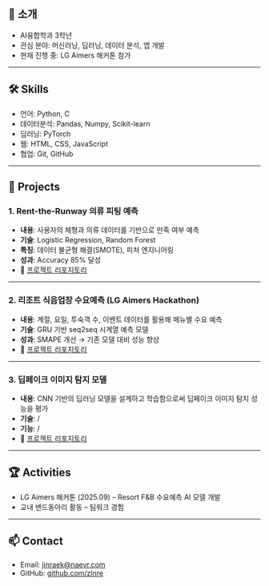 ## 👋 소개
- AI융합학과 3학년
- 관심 분야: 머신러닝, 딥러닝, 데이터 분석, 앱 개발
- 현재 진행 중: LG Aimers 해커톤 참가

---

## 🛠️ Skills
- 언어: Python, C
- 데이터분석: Pandas, Numpy, Scikit-learn
- 딥러닝: PyTorch
- 웹: HTML, CSS, JavaScript
- 협업: Git, GitHub

---


## 📂 Projects
### 1. Rent-the-Runway 의류 피팅 예측
- **내용**: 사용자의 체형과 의류 데이터를 기반으로 만족 여부 예측  
- **기술**: Logistic Regression, Random Forest  
- **특징**: 데이터 불균형 해결(SMOTE), 피처 엔지니어링  
- **성과**: Accuracy 85% 달성  
- 🔗 [프로젝트 리포지토리](https://github.com/본인아이디/rtr-fit-prediction)  

---

### 2. 리조트 식음업장 수요예측 (LG Aimers Hackathon)
- **내용**: 계절, 요일, 투숙객 수, 이벤트 데이터를 활용해 메뉴별 수요 예측  
- **기술**: GRU 기반 seq2seq 시계열 예측 모델  
- **성과**: SMAPE 개선 → 기존 모델 대비 성능 향상  
- 🔗 [프로젝트 리포지토리](https://github.com/본인아이디/lg-aimers-demand-forecasting)  

---

### 3. 딥페이크 이미지 탐지 모델
- **내용**: CNN 기반의 딥러닝 모델을 설계하고 학습함으로써 딥페이크 이미지 탐지 성능을 평가
- **기술**: /
- **기능**: /  
- 🔗 [프로젝트 리포지토리](https://github.com/본인아이디/friend-calendar-app)  



---

## 🏆 Activities
- LG Aimers 해커톤 (2025.09) – Resort F&B 수요예측 AI 모델 개발
- 교내 밴드동아리 활동 – 팀워크 경험

---

## 📫 Contact
- Email: jinraek@naevr.com
- GitHub: [github.com/zlnre](https://github.com/zlnre)
